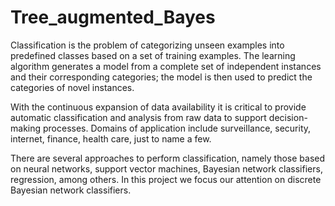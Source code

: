 # Tree_augmented_Bayes
 
  Classification is the problem of categorizing unseen examples into predefined classes based on
a set of training examples. The learning algorithm generates a model from a complete set of
independent instances and their corresponding categories; the model is then used to predict the
categories of novel instances.

  With the continuous expansion of data availability it is critical to provide automatic classification and analysis from raw data to support decision-making processes. Domains of application
include surveillance, security, internet, finance, health care, just to name a few.

  There are several approaches to perform classification, namely those based on neural networks,
support vector machines, Bayesian network classifiers, regression, among others. In this project
we focus our attention on discrete Bayesian network classifiers.
